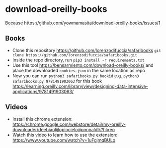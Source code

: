 # download-oreilly-books

Because https://github.com/yowmamasita/download-oreilly-books/issues/1

## Books

- Clone this repository https://github.com/lorenzodifuccia/safaribooks `git clone https://github.com/lorenzodifuccia/safaribooks.git`
- Inside the repo directory, run `pip3 install -r requirements.txt`
- Use this tool https://bensarmiento.com/download-oreilly-books/ and place the downloaded `cookies.json` in the same location as repo
- Now you can run `python3 safaribooks.py bookid` e.g. `python3 safaribooks.py 9781491903063` for this book https://learning.oreilly.com/library/view/designing-data-intensive-applications/9781491903063/

## Videos

- Install this chrome extension: https://chrome.google.com/webstore/detail/my-oreilly-downloader/deebiaolijlopiocielojiipnpnaldlk?hl=en
- Watch this video to learn how to use the extension: https://www.youtube.com/watch?v=1uFgjmqBULo
